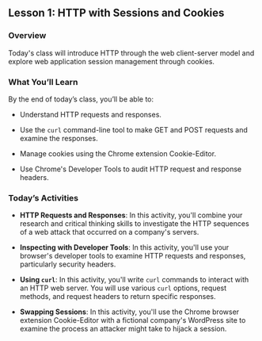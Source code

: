 ## Lesson 1: HTTP with Sessions and Cookies 
 
### Overview

Today's class will introduce HTTP through the web client-server model and explore web application session management through cookies.
 
### What You’ll Learn
 
By the end of today’s class, you’ll be able to:
 
- Understand HTTP requests and responses. 

- Use the `curl` command-line tool to make GET and POST requests and examine the responses.

- Manage cookies using the Chrome extension Cookie-Editor.

- Use Chrome's Developer Tools to audit HTTP request and response headers.

### Today’s Activities

* **HTTP Requests and Responses**: In this activity, you'll combine your research and critical thinking skills to investigate the HTTP sequences of a web attack that occurred on a company's servers.

* **Inspecting with Developer Tools**: In this activity, you'll use your browser's developer tools to examine HTTP requests and responses, particularly security headers.

* **Using `curl`**: In this activity, you'll write `curl` commands to interact with an HTTP web server. You will use various `curl` options, request methods, and request headers to return specific responses.

* **Swapping Sessions**: In this activity, you'll use the Chrome browser extension Cookie-Editor with a fictional company's WordPress site to examine the process an attacker might take to hijack a session.


